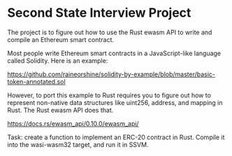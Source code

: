 # Second State Interview Project

The project is to figure out how to use the Rust ewasm API to write and compile an Ethereum smart contract.

Most people write Ethereum smart contracts in a JavaScript-like language called Solidity. Here is an example: 

<https://github.com/raineorshine/solidity-by-example/blob/master/basic-token-annotated.sol>

However, to port this example to Rust requires you to figure out how to represent non-native data structures like uint256, address, and mapping in Rust. The Rust ewasm API does that.

<https://docs.rs/ewasm_api/0.10.0/ewasm_api/>

Task: create a function to implement an ERC-20 contract in Rust. Compile it into the wasi-wasm32 target, and run it in SSVM.

